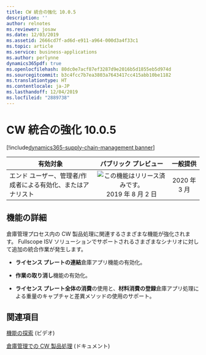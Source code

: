 ```yaml
---
title: CW 統合の強化 10.0.5
description: ''
author: relnotes
ms.reviewer: josaw
ms.date: 12/03/2019
ms.assetid: 2666cd7f-ad6d-e911-a964-000d3a4f33c1
ms.topic: article
ms.service: business-applications
ms.author: perlynne
dynamics365pdf: true
ms.openlocfilehash: 80dc0e7acf87ef3287d9e2016b5d1855eb5d974d
ms.sourcegitcommit: b3c4fcc7b7ea3803a7643417cc415abb10be1182
ms.translationtype: HT
ms.contentlocale: ja-JP
ms.lasthandoff: 12/04/2019
ms.locfileid: "2889738"
---
```

# <a name="further-catch-weight-integration-1005"></a>CW 統合の強化 10.0.5
[!include[dynamics365-supply-chain-management banner](../includes/dynamics365-supply-chain-management.md)]

| 有効対象    |  パブリック プレビュー | 一般提供 | 
| ---------- | :----------: |:----------: |
|エンド ユーザー、管理者/作成者による有効化、またはアナリスト|![この機能はリリース済みです。](/dynamics365-release-plan/media/green-checkmark.png "この機能はリリース済みです。") 2019 年 8 月 2 日| 2020 年 3 月|






## <a name="feature-details"></a>機能の詳細
<!--feature detail start -->
倉庫管理プロセス内の CW 製品処理に関連するさまざまな機能が強化されます。 Fullscope ISV ソリューションでサポートされるさまざまなシナリオに対して追加の統合作業が発生します。

- **ライセンス プレートの連結**倉庫アプリ機能の有効化。

- **作業の取り消し**機能の有効化。

- **ライセンス プレート全体の消費**の使用と、**材料消費の登録**倉庫アプリ処理による重量のキャプチャと差異メソッドの使用のサポート。
<!--feature detail end -->










## <a name="see-also"></a>関連項目
[機能の探索](https://www.microsoft.com/videoplayer/embed/RE4jzx8) (ビデオ)

[倉庫管理での CW 製品処理](https://docs.microsoft.com/dynamics365/unified-operations/supply-chain/warehousing/catch-weight-processing) (ドキュメント)
